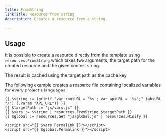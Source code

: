 ```yaml
---
title: FromString
linkTitle: Resource from string
description: Creates a resource from a string.

---
```


## Usage

It is possible to create a resource directly from the template using `resources.FromString` which takes two arguments, the target path for the created resource and the given content string.

The result is cached using the target path as the cache key.

The following example creates a resource file containing localized variables for every project's languages.

```go-html-template
{{ $string := (printf "var rootURL = '%s'; var apiURL = '%s';" (absURL "/") (.Param "API_URL")) }}
{{ $targetPath := "js/vars.js" }}
{{ $vars := $string | resources.FromString $targetPath }}
{{ $global := resources.Get "js/global.js" | resources.Minify }}

<script src="{{ $vars.Permalink }}"></script>
<script src="{{ $global.Permalink }}"></script>
```

